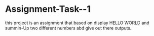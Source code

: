 # Assignment-Task--1
this project is an assignment that based on display HELLO WORLD 
and summin-Up two different numbers abd give out there outputs.
